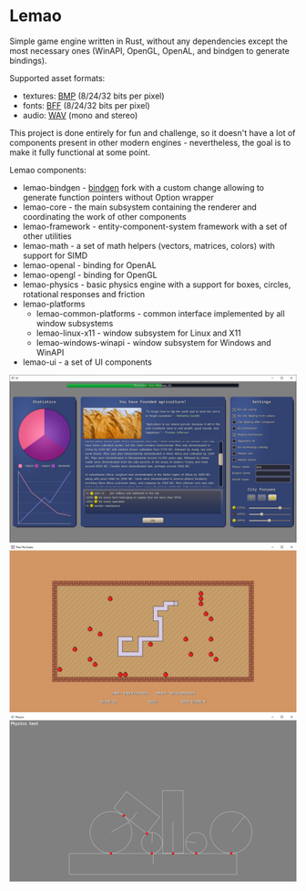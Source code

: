 # Lemao

Simple game engine written in Rust, without any dependencies except the most necessary ones (WinAPI, OpenGL, OpenAL, and bindgen to generate bindings).

Supported asset formats:
 - textures: [BMP](https://docs.fileformat.com/image/bmp/) (8/24/32 bits per pixel)
 - fonts: [BFF](https://documentation.help/Codehead-Bitmap-Font-Generator/bffformat.html) (8/24/32 bits per pixel)
 - audio: [WAV](https://docs.fileformat.com/audio/wav/) (mono and stereo)

This project is done entirely for fun and challenge, so it doesn't have a lot of components present in other modern engines - nevertheless, the goal is to make it fully functional at some point.

Lemao components:
 - lemao-bindgen - [bindgen](https://github.com/rust-lang/rust-bindgen) fork with a custom change allowing to generate function pointers without Option wrapper
 - lemao-core - the main subsystem containing the renderer and coordinating the work of other components
 - lemao-framework - entity-component-system framework with a set of other utilities
 - lemao-math - a set of math helpers (vectors, matrices, colors) with support for SIMD
 - lemao-openal - binding for OpenAL 
 - lemao-opengl - binding for OpenGL
 - lemao-physics - basic physics engine with a support for boxes, circles, rotational responses and friction 
 - lemao-platforms
   - lemao-common-platforms - common interface implemented by all window subsystems
   - lemao-linux-x11 - window subsystem for Linux and X11
   - lemao-windows-winapi - window subsystem for Windows and WinAPI
 - lemao-ui - a set of UI components

![UI](./media/ui.jpg)
![UI](./media/snake.jpg)
![UI](./media/physics.jpg)